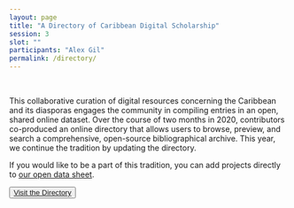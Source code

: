 ```yaml
---
layout: page
title: "A Directory of Caribbean Digital Scholarship"
session: 3
slot: ""
participants: "Alex Gil"
permalink: /directory/
---
```


<br>

This collaborative curation of digital resources concerning the Caribbean and its diasporas engages the community in compiling entries in an open, shared online dataset. Over the course of two months in 2020, contributors co-produced an online directory that allows users to browse, preview, and search a comprehensive, open-source bibliographical archive. This year, we continue the tradition by updating the directory.

If you would like to be a part of this tradition, you can add projects directly to [our open data sheet](https://docs.google.com/spreadsheets/d/1PfgI0GrQR60gwRFVIZmZtWae9JyAMpZNFOZRe5xsMsg/edit#gid=0).
<br>

<p class="aligncenter"><button><a href="https://caribbeandigitalnyc.net/caridischo/">Visit the Directory</a></button></p>
<br>
